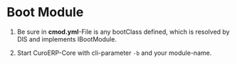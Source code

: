 # Boot Module

1. Be sure in **cmod.yml**-File is any bootClass defined, which is resolved by DlS and implements IBootModule.

2. Start CuroERP-Core with cli-parameter `-b` and your module-name.
